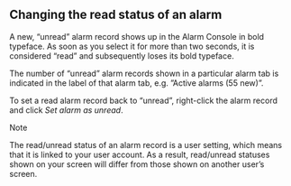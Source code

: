 ## Changing the read status of an alarm

A new, “unread” alarm record shows up in the Alarm Console in bold typeface. As soon as you select it for more than two seconds, it is considered “read” and subsequently loses its bold typeface.

The number of “unread” alarm records shown in a particular alarm tab is indicated in the label of that alarm tab, e.g. ”Active alarms (55 new)”.

To set a read alarm record back to “unread”, right-click the alarm record and click *Set alarm as unread*.

> [!NOTE]
> The read/unread status of an alarm record is a user setting, which means that it is linked to your user account. As a result, read/unread statuses shown on your screen will differ from those shown on another user’s screen.
